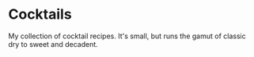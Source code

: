 # Cocktails

My collection of cocktail recipes. It's small, but runs the gamut of classic dry to sweet and decadent.
